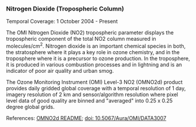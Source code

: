 ### Nitrogen Dioxide (Tropospheric Column)
Temporal Coverage: 1 October 2004 - Present

The OMI Nitrogen Dioxide (NO2) tropospheric parameter displays the tropospheric component of the total NO2 column measured in molecules/cm<sup>2</sup>. Nitrogen dioxide is an important chemical species in both, the stratosphere where it plays a key role in ozone chemistry, and in the troposphere where it is a precursor to ozone production. In the troposphere, it is produced in various combustion processes and in lightning and is an indicator of poor air quality and urban smog.

The Ozone Monitoring Instrument (OMI) Level-3 NO2 (OMNO2d) product provides daily gridded global coverage with a temporal resolution of 1 day, imagery resolution of 2 km and sensor/algorithm resolution where pixel level data of good quality are binned and "averaged" into 0.25 x 0.25 degree global grids.

References: [OMNO2d README](https://acdisc.gesdisc.eosdis.nasa.gov/data/Aura_OMI_Level3/OMNO2d.003/doc/README.OMNO2.pdf); [doi: 10.5067/Aura/OMI/DATA3007](https://disc.gsfc.nasa.gov/datacollection/OMNO2d_V003.html)
